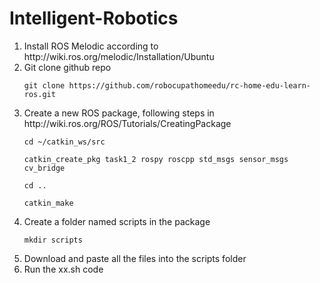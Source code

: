 # Intelligent-Robotics

<ol>
<li>Install ROS Melodic according to http://wiki.ros.org/melodic/Installation/Ubuntu</li>
<li>Git clone github repo</li>

`git clone https://github.com/robocupathomeedu/rc-home-edu-learn-ros.git`

<li>Create a new ROS package, following steps in http://wiki.ros.org/ROS/Tutorials/CreatingPackage</li>

`cd ~/catkin_ws/src`

`catkin_create_pkg task1_2 rospy roscpp std_msgs sensor_msgs cv_bridge`

`cd ..`

`catkin_make`

<li>Create a folder named scripts in the package</li>

`mkdir scripts`

<li>Download and paste all the files into the scripts folder</li>
<li>Run the xx.sh code </li>
</ol>




